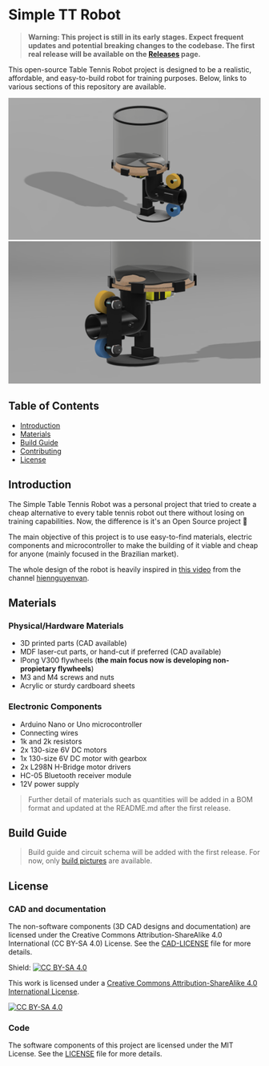 # Simple TT Robot

> **Warning: This project is still in its early stages. Expect frequent updates and potential breaking changes to the codebase. The first real release will be available on the [Releases](https://github.com/pserey/SimpleTTRobot/releases) page.**

This open-source Table Tennis Robot project is designed to be a realistic, affordable, and easy-to-build robot for training purposes. Below, links to various sections of this repository are available.

![robot](assets/robot-main.png)
![robot](assets/close-up.png)

## Table of Contents

- [Introduction](#introduction)
- [Materials](#materials)
- [Build Guide](#build-guide)
- [Contributing](#contributing)
- [License](#license)


## Introduction

The Simple Table Tennis Robot was a personal project that tried to create a cheap alternative to every table tennis robot out there without losing on training capabilities. Now, the difference is it's an Open Source project 🏓

The main objective of this project is to use easy-to-find materials, electric components and microcontroller to make the building of it viable and cheap for anyone (mainly focused in the Brazilian market).

The whole design of the robot is heavily inspired in [this video](https://www.youtube.com/watch?v=-pSiuAdUKP4) from the channel [hiennguyenvan](https://www.youtube.com/@hiennguyenvan9777).

## Materials

### Physical/Hardware Materials
- 3D printed parts (CAD available)
- MDF laser-cut parts, or hand-cut if preferred (CAD available)
- IPong V300 flywheels (**the main focus now is developing non-propietary flywheels**)
- M3 and M4 screws and nuts
- Acrylic or sturdy cardboard sheets

### Electronic Components
- Arduino Nano or Uno microcontroller
- Connecting wires
- 1k and 2k resistors
- 2x 130-size 6V DC motors
- 1x 130-size 6V DC motor with gearbox
- 2x L298N H-Bridge motor drivers
- HC-05 Bluetooth receiver module
- 12V power supply

> Further detail of materials such as quantities will be added in a BOM format and updated at the README.md after the first release.

## Build Guide

> Build guide and circuit schema will be added with the first release. For now, only [build pictures](assets/build.pdf) are available.

## License

### CAD and documentation

The non-software components (3D CAD designs and documentation) are licensed under the Creative Commons Attribution-ShareAlike 4.0 International (CC BY-SA 4.0) License. See the [CAD-LICENSE](CAD-LICENSE.md) file for more details.

Shield: [![CC BY-SA 4.0][cc-by-sa-shield]][cc-by-sa]

This work is licensed under a
[Creative Commons Attribution-ShareAlike 4.0 International License][cc-by-sa].

[![CC BY-SA 4.0][cc-by-sa-image]][cc-by-sa]

[cc-by-sa]: http://creativecommons.org/licenses/by-sa/4.0/
[cc-by-sa-image]: https://licensebuttons.net/l/by-sa/4.0/88x31.png
[cc-by-sa-shield]: https://img.shields.io/badge/License-CC%20BY--SA%204.0-lightgrey.svg

### Code

The software components of this project are licensed under the MIT License. See the [LICENSE](LICENSE.md) file for more details.